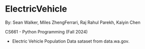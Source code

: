 # ElectricVehicle

By: 
Sean Walker, Miles ZhengFerrari, Raj Rahul Parekh, Kaiyin Chen

CS661 - Python Programming (Fall 2024)


- Electric Vehicle Population Data sataset from data.wa.gov.
